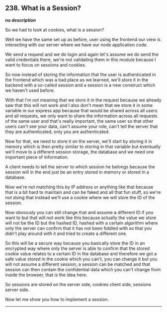 ## 238. What is a Session?

<strong><em>no description</em></strong>

So we had to look at cookies, what is a session? 

Well we have the same set up as before, user using the frontend our view is
interacting with our server where we have our node application code. 

We send a request and we do login and again let's assume we do send the valid
credentials there, we're not validating them in this module because I want to
focus on sessions and cookies. 

So now instead of storing the information that the user is authenticated in the
frontend which was a bad place as we learned, we'll store it in the backend with
a so-called session and a session is a new  construct which we haven't used
before. 

With that I'm not meaning that we store it in the request because we already saw
that this will not work and I also don't mean that we store it in some variable
in our express app because that would be shared across all users and all
requests, we only want to share the information across all requests of the same
user and that's really important, the same user so that other users can't see
your data, can't assume your role, can't tell the server that they are
authenticated, only you are authenticated. 

Now for that, we need to store it on the server, we'll start by storing it in
memory which is then pretty similar to storing in that variable but eventually
we'll move to a different session storage, the database and we need one
important piece of information. 

A client needs to tell the server to which session he belongs because the
session will in the end just be an entry stored in memory or stored in a
database. 

Now we're not matching this by IP address or anything like that because that is
a bit hard to maintain and can be faked and all that fun stuff, so we're not
doing that instead we'll use a cookie where we will store the ID of the session.


Now obviously you can still change that and assume a different ID if you want to
but that will not work like this because actually the value we store will not be
the ID but the hashed ID, hashed with a certain algorithm where only the server
can confirm that it has not been fiddled with so that you didn't play around
with it and tried to create a different one. 

So this will be a secure way because you basically store the ID in an encrypted
way where only the server is able to confirm that the stored cookie value
relates to a certain ID in the database and therefore we got a safe value stored
in the cookie which you can't, you can change it but you will not assume a
different session, a session can be matched and that session can then contain
the confidential data which you can't change from inside the browser, that is
the idea here. 

So sessions are stored on the server side, cookies client side, sessions server
side. 

Now let me show you how to implement a session. 

---